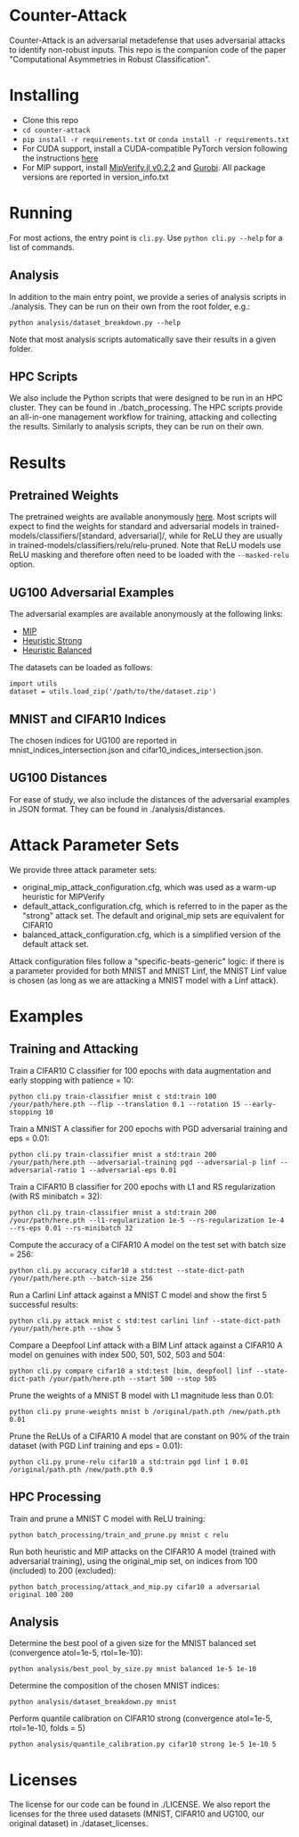 # Counter-Attack

Counter-Attack is an adversarial metadefense that uses adversarial attacks to identify non-robust inputs.
This repo is the companion code of the paper "Computational Asymmetries in Robust Classification".

# Installing

* Clone this repo
* `cd counter-attack`
* `pip install -r requirements.txt` or `conda install -r requirements.txt`
* For CUDA support, install a CUDA-compatible PyTorch version following the instructions [here](https://pytorch.org/get-started)
* For MIP support, install [MipVerify.jl v0.2.2](https://github.com/vtjeng/MIPVerify.jl) and [Gurobi](https://www.gurobi.com/). All package versions are reported in version_info.txt

# Running

For most actions, the entry point is `cli.py`. Use `python cli.py --help` for a list of commands.

## Analysis

In addition to the main entry point, we provide a series of analysis scripts in ./analysis.
They can be run on their own from the root folder, e.g.:
```
python analysis/dataset_breakdown.py --help
```

Note that most analysis scripts automatically save their results in a given folder.

## HPC Scripts

We also include the Python scripts that were designed to be run in an HPC cluster. They can be found in ./batch_processing. The HPC scripts provide an all-in-one management workflow for training, attacking and collecting the results. Similarly to analysis scripts, they can be run on their own.

# Results

## Pretrained Weights

The pretrained weights are available anonymously [here](https://figshare.com/s/09524a278aba9cbb7be0). Most scripts will expect to find the weights for standard and adversarial models in trained-models/classifiers/[standard, adversarial]/, while for ReLU they are usually in trained-models/classifiers/relu/relu-pruned. Note that ReLU models use ReLU masking and therefore often need to be loaded with the `--masked-relu` option.

## UG100 Adversarial Examples

The adversarial examples are available anonymously at the following links:
- [MIP](https://figshare.com/s/ae397c93470b4ac80bb4)
- [Heuristic Strong](https://figshare.com/s/b4841d9fa2d8e79af1d7)
- [Heuristic Balanced](https://figshare.com/s/17130277649b015f492d)

The datasets can be loaded as follows:
```
import utils
dataset = utils.load_zip('/path/to/the/dataset.zip')
```

## MNIST and CIFAR10 Indices

The chosen indices for UG100 are reported in mnist_indices_intersection.json and cifar10_indices_intersection.json.

## UG100 Distances
For ease of study, we also include the distances of the adversarial examples in JSON format. They can be found in ./analysis/distances.

# Attack Parameter Sets
We provide three attack parameter sets:
- original_mip_attack_configuration.cfg, which was used as a warm-up heuristic for MIPVerify
- default_attack_configuration.cfg, which is referred to in the paper as the "strong" attack set.
The default and original_mip sets are equivalent for CIFAR10
- balanced_attack_configuration.cfg, which is a simplified version of the default attack set.

Attack configuration files follow a "specific-beats-generic" logic: if there is a parameter provided for both MNIST and MNIST Linf, the MNIST Linf value is chosen (as long as we are attacking a MNIST model with a Linf attack).

# Examples

## Training and Attacking

Train a CIFAR10 C classifier for 100 epochs with data augmentation and early stopping with patience = 10:
```
python cli.py train-classifier mnist c std:train 100 /your/path/here.pth --flip --translation 0.1 --rotation 15 --early-stopping 10
```

Train a MNIST A classifier for 200 epochs with PGD adversarial training and eps = 0.01:
```
python cli.py train-classifier mnist a std:train 200 /your/path/here.pth --adversarial-training pgd --adversarial-p linf --adversarial-ratio 1 --adversarial-eps 0.01
```

Train a CIFAR10 B classifier for 200 epochs with L1 and RS regularization (with RS minibatch = 32):
```
python cli.py train-classifier mnist a std:train 200 /your/path/here.pth --l1-regularization 1e-5 --rs-regularization 1e-4 --rs-eps 0.01 --rs-minibatch 32
```

Compute the accuracy of a CIFAR10 A model on the test set with batch size = 256:
```
python cli.py accuracy cifar10 a std:test --state-dict-path /your/path/here.pth --batch-size 256
```

Run a Carlini Linf attack against a MNIST C model and show the first 5 successful results:
```
python cli.py attack mnist c std:test carlini linf --state-dict-path /your/path/here.pth --show 5
```

Compare a Deepfool Linf attack with a BIM Linf attack against a CIFAR10 A model on genuines with index 500, 501, 502, 503 and 504:
```
python cli.py compare cifar10 a std:test [bim, deepfool] linf --state-dict-path /your/path/here.pth --start 500 --stop 505
```

Prune the weights of a MNIST B model with L1 magnitude less than 0.01:
```
python cli.py prune-weights mnist b /original/path.pth /new/path.pth 0.01
```

Prune the ReLUs of a CIFAR10 A model that are constant on 90% of the train dataset (with PGD Linf training and eps = 0.01):
```
python cli.py prune-relu cifar10 a std:train pgd linf 1 0.01 /original/path.pth /new/path.pth 0.9
```

## HPC Processing

Train and prune a MNIST C model with ReLU training:
```
python batch_processing/train_and_prune.py mnist c relu
```

Run both heuristic and MIP attacks on the CIFAR10 A model (trained with adversarial training), using the original_mip set, on indices from 100 (included) to 200 (excluded):
```
python batch_processing/attack_and_mip.py cifar10 a adversarial original 100 200
```

## Analysis

Determine the best pool of a given size for the MNIST balanced set (convergence atol=1e-5, rtol=1e-10):
```
python analysis/best_pool_by_size.py mnist balanced 1e-5 1e-10
```

Determine the composition of the chosen MNIST indices:
```
python analysis/dataset_breakdown.py mnist
```

Perform quantile calibration on CIFAR10 strong (convergence atol=1e-5, rtol=1e-10, folds = 5)
```
python analysis/quantile_calibration.py cifar10 strong 1e-5 1e-10 5
```

# Licenses

The license for our code can be found in ./LICENSE. We also report the licenses for the three used datasets (MNIST, CIFAR10 and UG100, our original dataset) in ./dataset_licenses.
